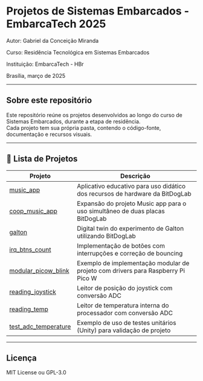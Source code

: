 # Projetos de Sistemas Embarcados - EmbarcaTech 2025

Autor: Gabriel da Conceição Miranda

Curso: Residência Tecnológica em Sistemas Embarcados

Instituição: EmbarcaTech - HBr

Brasília, março de 2025

---

## Sobre este repositório

Este repositório reúne os projetos desenvolvidos ao longo do curso de Sistemas Embarcados, durante a etapa de residência.  
Cada projeto tem sua própria pasta, contendo o código-fonte, documentação e recursos visuais.

---

## 📂 Lista de Projetos

| Projeto | Descrição |
|---------|-----------|
| [music_app](./projetos/music_app/) | Aplicativo educativo para uso didático dos recursos de hardware da BitDogLab |
| [coop_music_app](./projetos/coop_music_app/) | Expansão do projeto Music app para o uso simultâneo de duas placas BitDogLab |
| [galton](./projetos/galton/) | Digital twin do experimento de Galton utilizando BitDogLab |
| [irq_btns_count](./projetos/irq_btns_count/) | Implementação de botões com interrupções e correção de bouncing |
| [modular_picow_blink](./projetos/modular_picow_blink/) | Exemplo de implementação modular de projeto com drivers para Raspberry Pi Pico W |
| [reading_joystick](./projetos/reading_joystick/) | Leitor de posição do joystick com conversão ADC |
| [reading_temp](./projetos/reading_temp/) | Leitor de temperatura interna do processador com conversão ADC |
| [test_adc_temperature](./projetos/test_adc_temperature/) | Exemplo de uso de testes unitários (Unity) para validação de projeto |

---

## Licença

MIT License ou GPL-3.0
